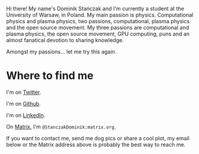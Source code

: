 <!--
.. title: About
.. slug: about
.. date: 2017-06-30 11:58:23 UTC+02:00
.. tags: 
.. category: 
.. link: 
.. description: 
.. type: text
-->

Hi there! My name's Dominik Stańczak and I'm currently a student at the University of Warsaw, in Poland.
My main passion is physics. Computational physics and plasma physics, two passions,
computational, plasma physics and the open source movement. My three passions are computational and plasma physics,
the open source movement, GPU computing, puns and an almost fanatical devotion to sharing knowledge.

Amongst my passions... let me try this again.

# Where to find me

I'm on [Twitter](https://twitter.com/StanczakDominik).

I'm on [Github](https://github.com/StanczakDominik).

I'm on [LinkedIn](https://www.linkedin.com/in/dominik-sta%C5%84czak-747910141/).

On [Matrix](https://riot.im/), I'm `@StanczakDominik:matrix.org`.

If you want to contact me, send me dog pics or share a cool plot, my email below or the Matrix address above is probably the best way to reach me.
